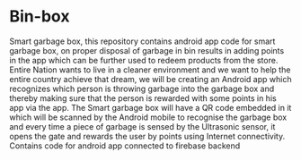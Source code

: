 # Bin-box
Smart garbage box, this repository contains android app code for smart garbage box, on proper disposal of garbage in bin results in adding points in the app which can be further used to redeem products from the store.
<br>
Entire Nation wants to live in a cleaner environment and we want to help the entire country achieve that dream, we will be creating an Android app which recognizes which person is throwing garbage into the garbage box and thereby making sure that the person is rewarded with some points in his app via the app. The Smart garbage box will have a QR code embedded in it which will be scanned by the Android mobile to recognise the garbage box and every time a piece of garbage is sensed by the Ultrasonic sensor, it opens the gate and rewards the user by points using Internet connectivity.
<br>
Contains code for android app connected to firebase backend
<br>
